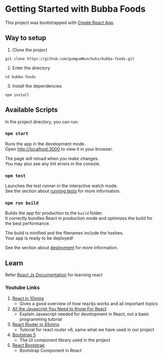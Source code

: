 # Getting Started with Bubba Foods

This project was bootstrapped with [Create React App](https://github.com/facebook/create-react-app).

## Way to setup

1. Clone the project 
```
git clone https://github.com/gumgumNunchuks/bubba-foods.git
```
2. Enter the directory
```
cd bubba-foods
```
3. Install the dependencies
```
npm install
```

## Available Scripts

In the project directory, you can run:

### `npm start`

Runs the app in the development mode.\
Open [http://localhost:3000](http://localhost:3000) to view it in your browser.

The page will reload when you make changes.\
You may also see any lint errors in the console.

### `npm test`

Launches the test runner in the interactive watch mode.\
See the section about [running tests](https://facebook.github.io/create-react-app/docs/running-tests) for more information.

### `npm run build`

Builds the app for production to the `build` folder.\
It correctly bundles React in production mode and optimizes the build for the best performance.

The build is minified and the filenames include the hashes.\
Your app is ready to be deployed!

See the section about [deployment](https://facebook.github.io/create-react-app/docs/deployment) for more information.

## Learn

Refer [React Js Documentation](https://reactjs.org/) for learning react

### Youtube Links

1. [React in 10mins](https://www.youtube.com/watch?v=s2skans2dP4)
    - Gives a good overview of how reactjs works and all important topics
2. [All the Javascript You Need to Know For React](https://www.youtube.com/watch?v=m55PTVUrlnA)
    - Explain Javascript needed for development in React, not a basic programming tutorial
3. [React Router in 45mins](https://www.youtube.com/watch?v=Ul3y1LXxzdU)
    - Tutorial for react router v6, same what we have used in our project
4. [Bootstrap 5](https://getbootstrap.com/docs/5.0/getting-started/introduction/)
    - The UI component library used in the project
5. [React Bootstrap](https://react-bootstrap.github.io/)
    - Bootstrap Component in React